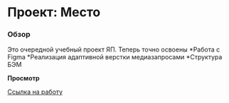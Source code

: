 # Проект: Место

### Обзор

Это очередной учебный проект ЯП. Теперь точно освоены
*Работа с Figma
*Реализация адаптивной верстки медиазапросами
*Структура БЭМ

**Просмотр**

 [Ссылка на работу](polinaru.github.io/mesto-project/)

